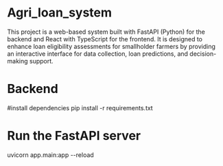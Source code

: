 # Agri_loan_system
This project is a web-based system built with FastAPI (Python) for the backend and React with TypeScript for the frontend. It is designed to enhance loan eligibility assessments for smallholder farmers by providing an interactive interface for data collection, loan predictions, and decision-making support.

# Backend 
#install dependencies 
pip install -r requirements.txt

# Run the FastAPI server
uvicorn app.main:app --reload
